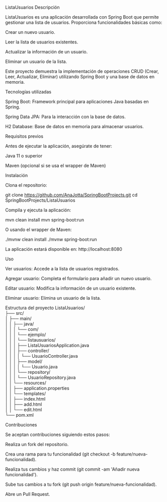 ListaUsuarios
Descripción

ListaUsuarios es una aplicación desarrollada con Spring Boot que permite gestionar una lista de usuarios.
Proporciona funcionalidades básicas como:

Crear un nuevo usuario.

Leer la lista de usuarios existentes.

Actualizar la información de un usuario.

Eliminar un usuario de la lista.

Este proyecto demuestra la implementación de operaciones CRUD (Crear, Leer, Actualizar, Eliminar) utilizando Spring Boot y una base de datos en memoria.

Tecnologías utilizadas

Spring Boot: Framework principal para aplicaciones Java basadas en Spring.

Spring Data JPA: Para la interacción con la base de datos.

H2 Database: Base de datos en memoria para almacenar usuarios.

Requisitos previos

Antes de ejecutar la aplicación, asegúrate de tener:

Java 11 o superior

Maven
 (opcional si se usa el wrapper de Maven)

Instalación

Clona el repositorio:

git clone https://github.com/AnaJotta/SpringBootProjects.git
cd SpringBootProjects/ListaUsuarios


Compila y ejecuta la aplicación:

mvn clean install
mvn spring-boot:run


O usando el wrapper de Maven:

./mvnw clean install
./mvnw spring-boot:run


La aplicación estará disponible en: http://localhost:8080

Uso

Ver usuarios: Accede a la lista de usuarios registrados.

Agregar usuario: Completa el formulario para añadir un nuevo usuario.

Editar usuario: Modifica la información de un usuario existente.

Eliminar usuario: Elimina un usuario de la lista.

Estructura del proyecto
ListaUsuarios/<br>
├── src/<br>
│   ├── main/<br>
│   │   ├── java/<br>
│   │   │   └── com/<br>
│   │   │       └── ejemplo/<br>
│   │   │           └── listausuarios/<br>
│   │   │               ├── ListaUsuariosApplication.java<br>
│   │   │               ├── controller/<br>
│   │   │               │   └── UsuarioController.java<br>
│   │   │               ├── model/<br>
│   │   │               │   └── Usuario.java<br>
│   │   │               └── repository/<br>
│   │   │                   └── UsuarioRepository.java<br>
│   │   └── resources/<br>
│   │       ├── application.properties<br>
│   │       └── templates/<br>
│   │           ├── index.html<br>
│   │           ├── add.html<br>
│   │           └── edit.html<br>
└── pom.xml<br>

Contribuciones

Se aceptan contribuciones siguiendo estos pasos:

Realiza un fork del repositorio.

Crea una rama para tu funcionalidad (git checkout -b feature/nueva-funcionalidad).

Realiza tus cambios y haz commit (git commit -am 'Añadir nueva funcionalidad').

Sube tus cambios a tu fork (git push origin feature/nueva-funcionalidad).

Abre un Pull Request.